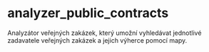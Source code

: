 # analyzer_public_contracts
Analyzátor veřejných zakázek, který umožní vyhledávat jednotlivé zadavatele veřejných zakázek a jejich výherce pomocí mapy.
